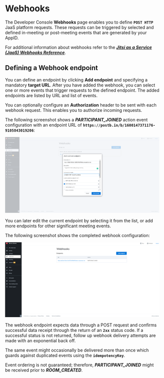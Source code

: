 # Webhooks

The Developer Console **Webhooks** page enables you to define **`POST HTTP`** JaaS platform requests. These requests can be triggered by selected and defined in-meeting or post-meeting events that are generated by your AppID.

For additional information about webhooks refer to the [***Jitsi as a Service (JaaS) Webhooks Reference***](/jaas/docs/webhooks-overview).

## Defining a Webhook endpoint

You can define an endpoint by clicking **Add endpoint** and specifying a mandatory **target URL**. After you have added the webhook, you can select one or more events that trigger requests to the defined endpoint. The added endpoints are listed by URL and list of events.

You can optionally configure an **Authorization** header to be sent with each webhook request. This enables you to authorize incoming requests.

The following screenshot shows a ***PARTICIPANT_JOINED*** action event configuration with an endpoint URL of **`https://postb.in/b/1600147371176-9105843019206`**:

![](../images/275be1d-add_webhooks.png "add_webhooks.png")

You can later edit the current endpoint by selecting it from the list, or add more endpoints for other significant meeting events.

The following screenshot shows the completed webhook configuration:

![](../images/5dd032a-webhook_added.png "webhook_added.png")

The webhook endpoint expects data through a POST request and confirms successful data receipt through the return of an **`2xx`** status code. If a successful status is not returned, follow up webhook delivery attempts are made with an exponential back off.

The same event might occasionally be delivered more than once which guards against duplicated events using the **`idempotencyKey`**. 

Event ordering is not guaranteed; therefore, ***PARTICIPANT_JOINED*** might be received prior to ***ROOM_CREATED***.
